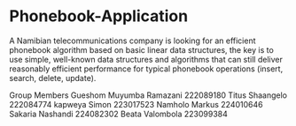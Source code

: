 # Phonebook-Application
A Namibian telecommunications company is looking for an efficient phonebook algorithm based on basic linear data structures, the key is to use simple, well-known data structures and  algorithms that can still deliver reasonably efficient performance for typical phonebook operations (insert,  search, delete, update).

Group Members
Gueshom Muyumba Ramazani  222089180
Titus Shaangelo  222084774
kapweya Simon  223017523
Namholo Markus  224010646
Sakaria Nashandi  224082302
Beata Valombola 223099384
